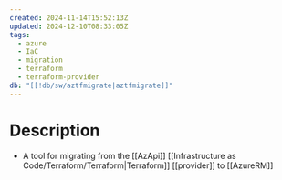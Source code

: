 ```yaml
---
created: 2024-11-14T15:52:13Z
updated: 2024-12-10T08:33:05Z
tags:
  - azure
  - IaC
  - migration
  - terraform
  - terraform-provider
db: "[[!db/sw/aztfmigrate|aztfmigrate]]"
---
```

# Description
- A tool for migrating from the [[AzApi]] [[Infrastructure as Code/Terraform/Terraform|Terraform]] [[provider]] to [[AzureRM]] 